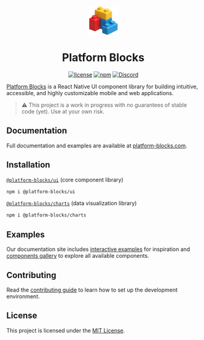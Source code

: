 <p align="center">
  <a href="https://platform-blocks.com/" rel="noopener" target="_blank"><img width="75" height="75" src="./docs/assets/favicon.png" alt="Platform Blocks logo"/></a>
</p>

<h1 align="center">Platform Blocks</h1>

<div align="center">

[![license](https://img.shields.io/badge/license-MIT-blue.svg)](https://github.com/joshstovall/platform-blocks/blob/HEAD/LICENSE)
[![npm](https://img.shields.io/npm/v/platform-blocks)](https://www.npmjs.com/package/@platform-blocks/ui)
[![Discord](https://img.shields.io/badge/Chat%20on-Discord-%235865f2)](https://discord.gg/kbHjwzgXbc)

</div>

[Platform Blocks](https://platform-blocks.com/) is a React Native UI component library for building intuitive, accessible, and highly customizable mobile and web applications.

> ⚠️ This project is a work in progress with no guarantees of stable code (yet). Use at your own risk.


## Documentation 

Full documentation and examples are available at [platform-blocks.com](https://platform-blocks.com).

## Installation

[`@platform-blocks/ui`](http://npmjs.com/package/@platform-blocks/core) (core component library)

```sh
npm i @platform-blocks/ui
```

[`@platform-blocks/charts`](http://npmjs.com/package/@platform-blocks/charts) (data visualization library)

```sh
npm i @platform-blocks/charts
```

## Examples

Our documentation site includes [interactive examples](https://platform-blocks.com/examples) for inspiration and [components gallery](https://platform-blocks.com/components) to explore all available components.

## Contributing

Read the [contributing guide](CONTRIBUTING.md) to learn how to set up the development environment.

## License

This project is licensed under the [MIT License](LICENSE).